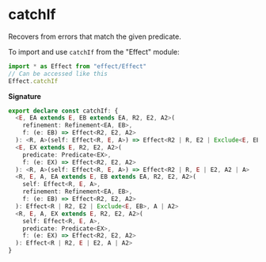 # catchIf

Recovers from errors that match the given predicate.

To import and use `catchIf` from the "Effect" module:

```ts
import * as Effect from "effect/Effect"
// Can be accessed like this
Effect.catchIf
```

**Signature**

```ts
export declare const catchIf: {
  <E, EA extends E, EB extends EA, R2, E2, A2>(
    refinement: Refinement<EA, EB>,
    f: (e: EB) => Effect<R2, E2, A2>
  ): <R, A>(self: Effect<R, E, A>) => Effect<R2 | R, E2 | Exclude<E, EB>, A2 | A>
  <E, EX extends E, R2, E2, A2>(
    predicate: Predicate<EX>,
    f: (e: EX) => Effect<R2, E2, A2>
  ): <R, A>(self: Effect<R, E, A>) => Effect<R2 | R, E | E2, A2 | A>
  <R, E, A, EA extends E, EB extends EA, R2, E2, A2>(
    self: Effect<R, E, A>,
    refinement: Refinement<EA, EB>,
    f: (e: EB) => Effect<R2, E2, A2>
  ): Effect<R | R2, E2 | Exclude<E, EB>, A | A2>
  <R, E, A, EX extends E, R2, E2, A2>(
    self: Effect<R, E, A>,
    predicate: Predicate<EX>,
    f: (e: EX) => Effect<R2, E2, A2>
  ): Effect<R | R2, E | E2, A | A2>
}
```
